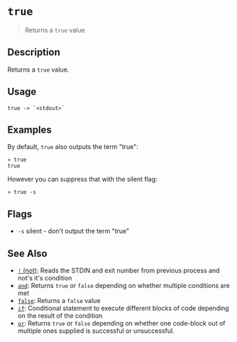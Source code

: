 # `true`

> Returns a `true` value

## Description

Returns a `true` value.

## Usage

    true -> `<stdout>`

## Examples

By default, `true` also outputs the term "true":

    » true
    true

However you can suppress that with the silent flag:

    » true -s

## Flags

- `-s`
  silent - don't output the term "true"

## See Also

- [`!` (not)](./not.md):
  Reads the STDIN and exit number from previous process and not's it's condition
- [`and`](./and.md):
  Returns `true` or `false` depending on whether multiple conditions are met
- [`false`](./false.md):
  Returns a `false` value
- [`if`](./if.md):
  Conditional statement to execute different blocks of code depending on the result of the condition
- [`or`](./or.md):
  Returns `true` or `false` depending on whether one code-block out of multiple ones supplied is successful or unsuccessful.

